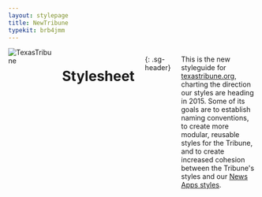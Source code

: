 ```yaml
---
layout: stylepage
title: NewTribune
typekit: brb4jmm
---
```


<!-- masthead -->
<div class="texastribune-page">
<div class="masthead sixteen columns">
  <img class="logo" src="https://s3.amazonaws.com/static.texastribune.org/common/images/logo.jpg" title="TexasTribune">

Stylesheet
==========
{: .sg-header}

This is the new styleguide for [texastribune.org](http://www.texastribune.org), charting the direction our styles are heading in 2015. Some of its goals are to establish naming conventions, to create more modular, reusable styles for the Tribune, and to create increased cohesion between the Tribune's styles and our <a href="http://apps.texastribune.org/styles/">News Apps styles</a>.

</div><!-- end masthead -->
